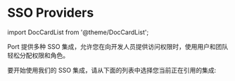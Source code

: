 # SSO Providers

import DocCardList from '@theme/DocCardList';

Port 提供多种 SSO 集成，允许您在向开发人员提供访问权限时，使用用户和团队轻松分配权限和角色。

要开始使用我们的 SSO 集成，请从下面的列表中选择您当前正在引用的集成: 

<DocCardList/>